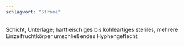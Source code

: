 ```yaml
---
schlagwort: "Stroma"
---
```

Schicht, Unterlage; hartfleischiges bis kohleartiges steriles, mehrere Einzelfruchtkörper umschließendes Hyphengeflecht

